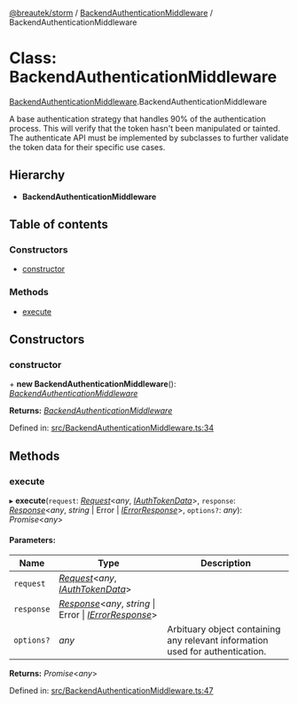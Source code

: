 [@breautek/storm](../README.md) / [BackendAuthenticationMiddleware](../modules/backendauthenticationmiddleware.md) / BackendAuthenticationMiddleware

# Class: BackendAuthenticationMiddleware

[BackendAuthenticationMiddleware](../modules/backendauthenticationmiddleware.md).BackendAuthenticationMiddleware

A base authentication strategy that handles 90% of the authentication process.
This will verify that the token hasn't been manipulated or tainted.
The authenticate API must be implemented by subclasses to further validate the token data
for their specific use cases.

## Hierarchy

* **BackendAuthenticationMiddleware**

## Table of contents

### Constructors

- [constructor](backendauthenticationmiddleware.backendauthenticationmiddleware-1.md#constructor)

### Methods

- [execute](backendauthenticationmiddleware.backendauthenticationmiddleware-1.md#execute)

## Constructors

### constructor

\+ **new BackendAuthenticationMiddleware**(): [*BackendAuthenticationMiddleware*](backendauthenticationmiddleware.backendauthenticationmiddleware-1.md)

**Returns:** [*BackendAuthenticationMiddleware*](backendauthenticationmiddleware.backendauthenticationmiddleware-1.md)

Defined in: [src/BackendAuthenticationMiddleware.ts:34](https://github.com/breautek/storm/blob/4e204d2/src/BackendAuthenticationMiddleware.ts#L34)

## Methods

### execute

▸ **execute**(`request`: [*Request*](request.request-1.md)<*any*, [*IAuthTokenData*](../interfaces/iauthtokendata.iauthtokendata-1.md)\>, `response`: [*Response*](response.response-1.md)<*any*, *string* \| Error \| [*IErrorResponse*](../interfaces/stormerror.ierrorresponse.md)\>, `options?`: *any*): *Promise*<*any*\>

#### Parameters:

Name | Type | Description |
------ | ------ | ------ |
`request` | [*Request*](request.request-1.md)<*any*, [*IAuthTokenData*](../interfaces/iauthtokendata.iauthtokendata-1.md)\> |  |
`response` | [*Response*](response.response-1.md)<*any*, *string* \| Error \| [*IErrorResponse*](../interfaces/stormerror.ierrorresponse.md)\> |  |
`options?` | *any* | Arbituary object containing any relevant information used for authentication.    |

**Returns:** *Promise*<*any*\>

Defined in: [src/BackendAuthenticationMiddleware.ts:47](https://github.com/breautek/storm/blob/4e204d2/src/BackendAuthenticationMiddleware.ts#L47)

